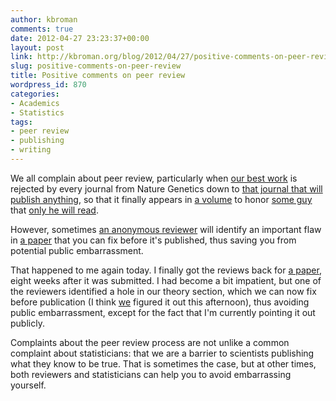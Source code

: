 ```yaml
---
author: kbroman
comments: true
date: 2012-04-27 23:23:37+00:00
layout: post
link: http://kbroman.org/blog/2012/04/27/positive-comments-on-peer-review/
slug: positive-comments-on-peer-review
title: Positive comments on peer review
wordpress_id: 870
categories:
- Academics
- Statistics
tags:
- peer review
- publishing
- writing
---
```


We all complain about peer review, particularly when [our best work](http://www.biostat.wisc.edu/~kbroman/publications/inversion.pdf) is rejected by every journal from Nature Genetics down to [that journal that will publish anything](http://www.biomedcentral.com/bmcgenet), so that it finally appears in [a volume](http://projecteuclid.org/euclid.lnms/1215091126) to honor [some guy](http://www.stat.berkeley.edu/~terry/) that [only he will read](http://kbroman.files.wordpress.com/2012/04/terry2.jpg).

However, sometimes [an anonymous reviewer](http://medicine.yale.edu/ysph/people/hongyu_zhao.profile) will identify an important flaw in [a paper](http://www.biostat.wisc.edu/~kbroman/publications/interfer.pdf) that you can fix before it's published, thus saving you from potential public embarrassment.

That happened to me again today.  I finally got the reviews back for [a paper](http://www.biostat.wisc.edu/~kbroman/publications/phyloqtl_combined.pdf), eight weeks after it was submitted.  I had become a bit impatient, but one of the reviewers identified a hole in our theory section, which we can now fix before publication (I think [we](http://www.stat.wisc.edu/~ane/) figured it out this afternoon), thus avoiding public embarrassment, except for the fact that I'm currently pointing it out publicly.

Complaints about the peer review process are not unlike a common complaint about statisticians: that we are a barrier to scientists publishing what they know to be true.  That is sometimes the case, but at other times, both reviewers and statisticians can help you to avoid embarrassing yourself.
